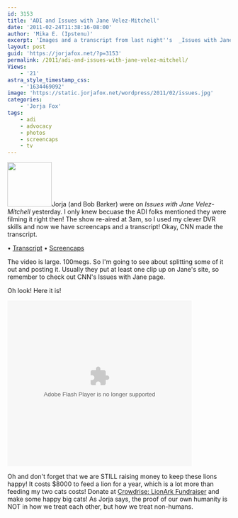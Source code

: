 ```yaml
---
id: 3153
title: 'ADI and Issues with Jane Velez-Mitchell'
date: '2011-02-24T11:38:16-08:00'
author: 'Mika E. (Ipstenu)'
excerpt: 'Images and a transcript from last night''s  _Issues with Jane Velez-Mitchell_.'
layout: post
guid: 'https://jorjafox.net/?p=3153'
permalink: /2011/adi-and-issues-with-jane-velez-mitchell/
Views:
    - '21'
astra_style_timestamp_css:
    - '1634469092'
image: 'https://static.jorjafox.net/wordpress/2011/02/issues.jpg'
categories:
    - 'Jorja Fox'
tags:
    - adi
    - advocacy
    - photos
    - screencaps
    - tv
---
```


<img src="//static.jorjafox.net/wordpress/2011/02/issues-100x100.jpg" alt="" title="issues" width="100" height="100" class="alignleft size-thumbnail wp-image-3154" />Jorja (and Bob Barker) were on _Issues with Jane Velez-Mitchell_ yesterday. I only knew becuase the ADI folks mentioned they were filming it right then!  The show re-aired at 3am, so I used my clever DVR skills and now we have screencaps and a transcript!  Okay, CNN made the transcript.

&bull; <a href="https://jorjafox.net/wiki/Issues_with_Jane_Velez-Mitchell_(23_February_2011)">Transcript</a>
&bull; <a href="https://jorjafox.net/gallery/tv/talkshow/20110223-issues/">Screencaps</a>

The video is large.  100megs.  So I'm going to see about splitting some of it out and posting it.  Usually they put at least one clip up on Jane's site, so remember to check out CNN's Issues with Jane page.

Oh look! Here it is!

<object width="416" height="374" classid="clsid:D27CDB6E-AE6D-11cf-96B8-444553540000" id="ep"><param name="allowfullscreen" value="true" /><param name="allowscriptaccess" value="always" /><param name="wmode" value="transparent" /><param name="movie" value="http://i.cdn.turner.com/cnn/.element/apps/cvp/3.0/swf/cnn_416x234_embed.swf?context=embed&videoId=bestoftv/2011/02/24/jvm.lion.rescue.bolivia.hln" /><param name="bgcolor" value="#000000" /><embed src="http://i.cdn.turner.com/cnn/.element/apps/cvp/3.0/swf/cnn_416x234_embed.swf?context=embed&videoId=bestoftv/2011/02/24/jvm.lion.rescue.bolivia.hln" type="application/x-shockwave-flash" bgcolor="#000000" allowfullscreen="true" allowscriptaccess="always" width="416" wmode="transparent" height="374"></embed></object>

Oh and don't forget that we are STILL raising money to keep these lions happy! It costs $8000 to feed a lion for a year, which is a lot more than feeding my two cats costs!  Donate at <a href="http://www.crowdrise.com/lionark/fundraiser/jorjafoxonline">Crowdrise: LionArk Fundraiser</a> and make some happy big cats!  As Jorja says, the proof of our own humanity is NOT in how we treat each other, but how we treat non-humans.
